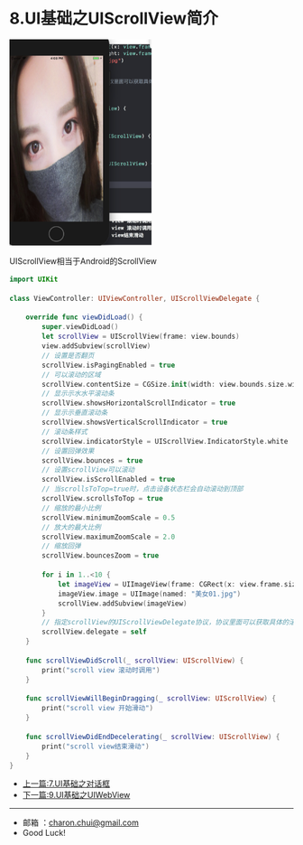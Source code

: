 8.UI基础之UIScrollView简介
===

<img src="https://github.com/CharonChui/Pictures/blob/master/ios_scrollview.png" width="50%" height="50%" />

UIScrollView相当于Android的ScrollView

```swift
import UIKit

class ViewController: UIViewController, UIScrollViewDelegate {

    override func viewDidLoad() {
        super.viewDidLoad()
        let scrollView = UIScrollView(frame: view.bounds)
        view.addSubview(scrollView)
        // 设置是否翻页
        scrollView.isPagingEnabled = true
        // 可以滚动的区域
        scrollView.contentSize = CGSize.init(width: view.bounds.size.width*9, height: view.bounds.size.height)
        // 显⽰示⽔水平滚动条
        scrollView.showsHorizontalScrollIndicator = true
        // 显⽰示垂直滚动条
        scrollView.showsVerticalScrollIndicator = true
        // 滚动条样式
        scrollView.indicatorStyle = UIScrollView.IndicatorStyle.white
        // 设置回弹效果
        scrollView.bounces = true
        // 设置scrollView可以滚动
        scrollView.isScrollEnabled = true
        // 当scrollsToTop=true时，点击设备状态栏会自动滚动到顶部
        scrollView.scrollsToTop = true
        // 缩放的最小比例
        scrollView.minimumZoomScale = 0.5
        // 放大的最大比例
        scrollView.maximumZoomScale = 2.0
        // 缩放回弹
        scrollView.bouncesZoom = true
        
        for i in 1..<10 {
            let imageView = UIImageView(frame: CGRect(x: view.frame.size.width*CGFloat(i-1), y: 0, width: view.frame.size.width, height: view.frame.size.height))
            imageView.image = UIImage(named: "美女01.jpg")
            scrollView.addSubview(imageView)
        }
        // 指定scrollView的UIScrollViewDelegate协议，协议里面可以获取具体的滚动的一些状态
        scrollView.delegate = self
    }
    
    func scrollViewDidScroll(_ scrollView: UIScrollView) {
        print("scroll view 滚动时调用")
    }
    
    func scrollViewWillBeginDragging(_ scrollView: UIScrollView) {
        print("scroll view 开始滑动")
    }
    
    func scrollViewDidEndDecelerating(_ scrollView: UIScrollView) {
        print("scroll view结束滑动")
    }
}
```

- [上一篇:7.UI基础之对话框](https://github.com/CharonChui/iOSStudyNote/blob/master/iOS%E5%BC%80%E5%8F%91%E5%9F%BA%E7%A1%80/7.UI%E5%9F%BA%E7%A1%80%E4%B9%8B%E5%AF%B9%E8%AF%9D%E6%A1%86.md)
- [下一篇:9.UI基础之UIWebView](https://github.com/CharonChui/iOSStudyNote/blob/master/iOS%E5%BC%80%E5%8F%91%E5%9F%BA%E7%A1%80/9.UI%E5%9F%BA%E7%A1%80%E4%B9%8BUIWebView.md)


---

- 邮箱 ：charon.chui@gmail.com  
- Good Luck! 
